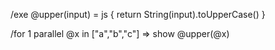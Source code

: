 /exe @upper(input) = js { return String(input).toUpperCase() }

/for 1 parallel @x in ["a","b","c"] => show @upper(@x)

